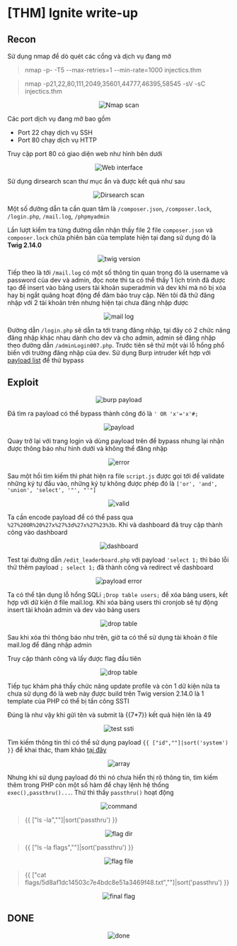 # [THM] Ignite write-up

## Recon
Sử dụng nmap để dò quét các cổng và dịch vụ đang mở
> nmap -p- -T5 --max-retries=1 --min-rate=1000 injectics.thm

> nmap -p21,22,80,111,2049,35601,44777,46395,58545 -sV -sC injectics.thm

<p align="center">
    <img src="./img/nmap-scan.png" alt="Nmap scan">
</p>

Các port dịch vụ đang mở bao gồm
- Port 22 chạy dịch vụ SSH
- Port 80 chạy dịch vụ HTTP

Truy cập port 80 có giao diện web như hình bên dưới

<p align="center">
    <img src="./img/web-interface.png" alt="Web interface">
</p>

Sử dụng dirsearch scan thư mục ẩn và được kết quả như sau

<p align="center">
    <img src="./img/dirsearch-scan.png" alt="Dirsearch scan">
</p>

Một số đường dẫn ta cần quan tâm là `/composer.json`, `/composer.lock`, `/login.php`, `/mail.log`, `/phpmyadmin`

Lần lượt kiểm tra từng đường dẫn nhận thấy file 2 file `composer.json` và `composer.lock` chứa phiên bản của template hiện tại đang sử dụng đó là **Twig 2.14.0**

<p align="center">
    <img src="./img/twig-version.png" alt="twig version">
</p>

Tiếp theo là tới `/mail.log` có một số thông tin quan trọng đó là username và password của dev và admin, đọc note thì ta có thể thấy 1 lịch trình đã được tạo để insert vào bảng users tài khoản superadmin và dev khi mà nó bị xóa hay bị ngắt quãng hoạt động để đảm bảo truy cập. Nên tôi đã thử đăng nhập với 2 tài khoản trên nhưng hiện tại chưa đăng nhập được

<p align="center">
    <img src="./img/mail-log.png" alt="mail log">
</p>

Đường dẫn `/login.php` sẽ dẫn ta tới trang đăng nhập, tại đây có 2 chức năng đăng nhập khác nhau dành cho dev và cho admin, admin sẽ đăng nhập theo đường dẫn `/adminLogin007.php`. Trước tiên sẽ thử một vài lỗ hổng phổ biến với trường đăng nhập của dev. Sử dụng Burp intruder kết hợp với [payload list](https://github.com/payloadbox/sql-injection-payload-list/blob/master/Intruder/exploit/Auth_Bypass.txt?source=post_page-----7de449371457---------------------------------------) để thử bypass

## Exploit

<p align="center">
    <img src="./img/burp-payload.png" alt="burp payload">
</p>

Đã tìm ra payload có thể bypass thành công đó là `' OR 'x'='x'#;`
<p align="center">
    <img src="./img/payload.png" alt="payload">
</p>

Quay trở lại với trang login và dùng payload trên để bypass nhưng lại nhận được thông báo như hình dưới và không thể đăng nhập 

<p align="center">
    <img src="./img/error.png" alt="error">
</p>

Sau một hồi tìm kiếm thì phát hiện ra file `script.js` được gọi tới để validate những ký tự đầu vào, những ký tự không được phép đó là `['or', 'and', 'union', 'select', '"', "'"]`

<p align="center">
    <img src="./img/valid.png" alt="valid">
</p>

Ta cần encode payload để có thể pass qua `%27%20OR%20%27x%27%3d%27x%27%23%3b`. Khi và dashboard đã truy cập thành công vào dashboard

<p align="center">
    <img src="./img/dashboard.png" alt="dashboard">
</p>

Test tại đường dẫn `/edit_leaderboard.php` với payload `'select 1;` thì báo lỗi thử thêm payload `; select 1;` đã thành công và redirect về dashboard

<p align="center">
    <img src="./img/payload-error.png" alt="payload error">
</p>

Ta có thể tận dụng lỗ hổng SQLi `;Drop table users;` để xóa bảng users, kết hợp với dữ kiện ở file mail.log. Khi xóa bảng users thì cronjob sẽ tự động insert tài khoản admin và dev vào bảng users

<p align="center">
    <img src="./img/drop-table.png" alt="drop table">
</p>

Sau khi xóa thì thông báo như trên, giờ ta có thể sử dụng tài khoản ở file mail.log để đăng nhập admin

Truy cập thành công và lấy được flag đầu tiên

<p align="center">
    <img src="./img/drop-table.png" alt="drop table">
</p>

Tiếp tục khám phá thấy chức năng update profile và còn 1 dữ kiện nữa ta chưa sử dụng đó là web này được build trên Twig version 2.14.0 là 1 template của PHP có thể bị tấn công SSTI

Đúng là như vậy khi gửi tên và submit là {{7*7}} kết quả hiện lên là 49

<p align="center">
    <img src="./img/test-ssti.png" alt="test ssti">
</p>

Tìm kiếm thông tin thì có thể sử dụng payload `{{ ["id",""]|sort('system') }}` để khai thác, tham khảo [tại đây](https://github.com/4rtamis/CVE-2022-23614)

<p align="center">
    <img src="./img/array.png" alt="array">
</p>

Nhưng khi sử dụng payload đó thì nó chưa hiển thị rõ thông tin, tìm kiếm thêm trong PHP còn một số hàm để chạy lệnh hệ thống `exec(),passthru()...`. Thử thì thấy `passthru()` hoạt động

<p align="center">
    <img src="./img/ok-command.png" alt="command">
</p>

> {{ ["ls -la",""]|sort('passthru') }}
<p align="center">
    <img src="./img/flag-dir.png" alt="flag dir">
</p>

> {{ ["ls -la flags",""]|sort('passthru') }}
<p align="center">
    <img src="./img/flag-file.png" alt="flag file">
</p>

> {{ ["cat flags/5d8af1dc14503c7e4bdc8e51a3469f48.txt",""]|sort('passthru') }}
<p align="center">
    <img src="./img/final-flag.png" alt="final flag">
</p>

## DONE
<p align="center">
    <img src="./img/done.png" alt="done">
</p>
